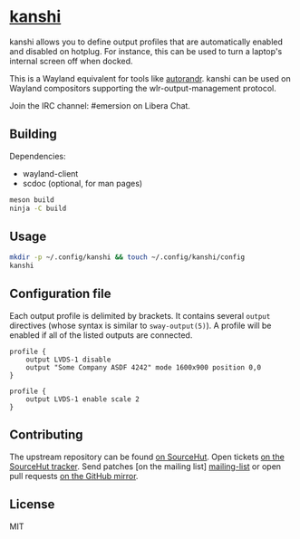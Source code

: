 # [kanshi]

kanshi allows you to define output profiles that are automatically enabled and
disabled on hotplug. For instance, this can be used to turn a laptop's internal
screen off when docked.

This is a Wayland equivalent for tools like [autorandr]. kanshi can be used on
Wayland compositors supporting the wlr-output-management protocol.

Join the IRC channel: #emersion on Libera Chat.

## Building

Dependencies:

* wayland-client
* scdoc (optional, for man pages)

```sh
meson build
ninja -C build
```

## Usage

```sh
mkdir -p ~/.config/kanshi && touch ~/.config/kanshi/config
kanshi
```

## Configuration file

Each output profile is delimited by brackets. It contains several `output`
directives (whose syntax is similar to `sway-output(5)`). A profile will be
enabled if all of the listed outputs are connected.

```
profile {
	output LVDS-1 disable
	output "Some Company ASDF 4242" mode 1600x900 position 0,0
}

profile {
	output LVDS-1 enable scale 2
}
```

## Contributing

The upstream repository can be found [on SourceHut][repo]. Open tickets [on
the SourceHut tracker][issue-tracker]. Send patches [on the mailing list]
[mailing-list] or open pull requests [on the GitHub mirror][github].

## License

MIT

[kanshi]: https://wayland.emersion.fr/kanshi/
[autorandr]: https://github.com/phillipberndt/autorandr
[repo]: https://git.sr.ht/~emersion/kanshi
[issue-tracker]: https://todo.sr.ht/~emersion/kanshi
[mailing-list]: https://lists.sr.ht/~emersion/public-inbox
[github]: https://github.com/emersion/kanshi
